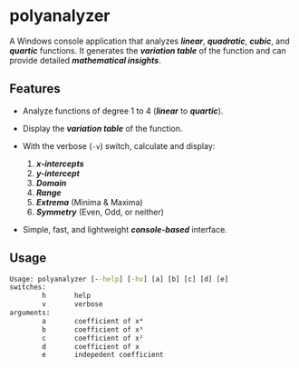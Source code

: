 ﻿# polyanalyzer

A Windows console application that analyzes ***linear***, ***quadratic***, ***cubic***, and ***quartic*** functions. It generates the ***variation table*** of the function and can provide detailed ***mathematical insights***.

## Features

-   Analyze functions of degree 1 to 4 (***linear*** to ***quartic***).
-   Display the ***variation table*** of the function.
-   With the verbose (`-v`) switch, calculate and display:
    
    1.  ***x-intercepts***
    2.  ***y-intercept***
    3.  ***Domain***
    4.  ***Range***
    5.  ***Extrema*** (Minima & Maxima)
    6.  ***Symmetry*** (Even, Odd, or neither)

-   Simple, fast, and lightweight ***console-based*** interface.

## Usage

<!-- <pre style="font-family: Consolas, monospace; font-size: 14px; background-color: #eee; padding: 15px; border: 1px solid #ccc; border-radius: 5px; white-space: pre; color: #333;"> -->
```cmd
Usage: polyanalyzer [--help] [-hv] [a] [b] [c] [d] [e]
switches:
        h       help
        v       verbose
arguments:
        a       coefficient of x⁴
        b       coefficient of x³
        c       coefficient of x²
        d       coefficient of x
        e       indepedent coefficient
```
<!-- </pre> -->